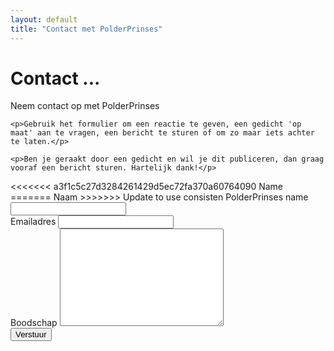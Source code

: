 ```yaml
---
layout: default
title: "Contact met PolderPrinses"
---
```


<div id="contact">
  <h1 class="pageTitle">Contact ...</h1>
  <div class="contactContent">
    <p class="intro">Neem contact op met PolderPrinses</p>

    <p>Gebruik het formulier om een reactie te geven, een gedicht 'op maat' aan te vragen, een bericht te sturen of om zo maar iets achter te laten.</p>

    <p>Ben je geraakt door een gedicht en wil je dit publiceren, dan graag vooraf een bericht sturen. Hartelijk dank!</p>
  </div>

  <form action="http://formspree.io/info@polderprinses.nl" method="POST">
<<<<<<< a3f1c5c27d3284261429d5ec72fa370a60764090
    <label for="name">Name</label>
=======
    <label for="name">Naam</label>
>>>>>>> Update to use consisten PolderPrinses name
    <input type="text" id="name" name="name" class="full-width"><br>
    <label for="email">Emailadres</label>
    <input type="email" id="email" name="_replyto" class="full-width"><br>
    <label for="message">Boodschap</label>
    <textarea name="message" id="message" cols="30" rows="10" class="full-width"></textarea><br>
    <input type="submit" value="Verstuur" class="button">
  </form>
</div>
